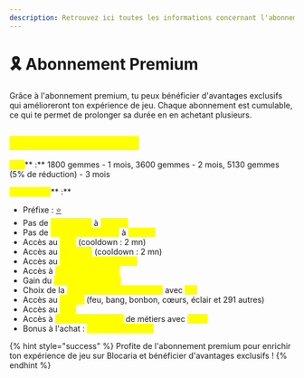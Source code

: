 ```yaml
---
description: Retrouvez ici toutes les informations concernant l'abonnement premium
---
```


# 🎗️ Abonnement Premium

Grâce à l'abonnement premium, tu peux bénéficier d'avantages exclusifs qui amélioreront ton expérience de jeu. Chaque abonnement est cumulable, ce qui te permet de prolonger sa durée en en achetant plusieurs.

## <mark style="color:yellow;">Abonnement Premium</mark>

<mark style="color:yellow;">**Prix**</mark>** :** 1800 gemmes - 1 mois, 3600 gemmes - 2 mois, 5130 gemmes (5% de réduction) - 3 mois

<mark style="color:yellow;">**Avantages**</mark>** :**

* Préfixe : [⭐](https://emojipedia.org/fr/%C3%A9toile)
* Pas de <mark style="color:yellow;">**perte d'XP**</mark> à <mark style="color:yellow;">**la mort**</mark>
* Pas de <mark style="color:yellow;">**perte d'inventaire**</mark> à <mark style="color:yellow;">**la mort**</mark>
* Accès au <mark style="color:yellow;">**`/pub`**</mark> (cooldown : 2 mn)
* Accès au <mark style="color:yellow;">**`/furnace`**</mark> (cooldown : 2 mn)
* Accès au <mark style="color:yellow;">**`/xpbottle <montant>`**</mark>
* Accès à <mark style="color:yellow;">**`/speedfly <1-10>`**</mark>
* Gain du <mark style="color:yellow;">**VoteParty doublé**</mark>
* Choix de la <mark style="color:yellow;">**couleur des descriptions**</mark> avec <mark style="color:yellow;">**`/pw`**</mark>
* Accès au <mark style="color:yellow;">**`/emoji`**</mark> (feu, bang, bonbon, cœurs, éclair et 291 autres)
* Accès au <mark style="color:yellow;">**`/hdb`**</mark>
* Accès à <mark style="color:yellow;">**120 récompenses**</mark> de métiers avec <mark style="color:yellow;">**`/jobs`**</mark>
* Bonus à l'achat : <mark style="color:yellow;">**1 Clé Cosmétique**</mark>

{% hint style="success" %}
Profite de l'abonnement premium pour enrichir ton expérience de jeu sur Blocaria et bénéficier d'avantages exclusifs !
{% endhint %}

